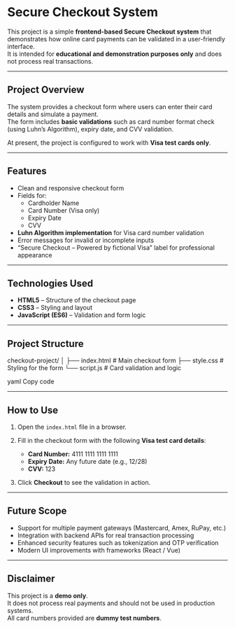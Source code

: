 # Secure Checkout System

This project is a simple **frontend-based Secure Checkout system** that demonstrates how online card payments can be validated in a user-friendly interface.  
It is intended for **educational and demonstration purposes only** and does not process real transactions.

---

## Project Overview
The system provides a checkout form where users can enter their card details and simulate a payment.  
The form includes **basic validations** such as card number format check (using Luhn’s Algorithm), expiry date, and CVV validation.  

At present, the project is configured to work with **Visa test cards only**.

---

## Features
- Clean and responsive checkout form
- Fields for:
  - Cardholder Name  
  - Card Number (Visa only)  
  - Expiry Date  
  - CVV  
- **Luhn Algorithm implementation** for Visa card number validation  
- Error messages for invalid or incomplete inputs  
- “Secure Checkout – Powered by fictional Visa” label for professional appearance  

---

## Technologies Used
- **HTML5** – Structure of the checkout page  
- **CSS3** – Styling and layout  
- **JavaScript (ES6)** – Validation and form logic  

---

## Project Structure
checkout-project/
│
├── index.html # Main checkout form
├── style.css # Styling for the form
└── script.js # Card validation and logic

yaml
Copy code

---

## How to Use
1. Open the `index.html` file in a browser.  
2. Fill in the checkout form with the following **Visa test card details**:  

   - **Card Number:** 4111 1111 1111 1111  
   - **Expiry Date:** Any future date (e.g., 12/28)  
   - **CVV:** 123  

3. Click **Checkout** to see the validation in action.  

---

## Future Scope
- Support for multiple payment gateways (Mastercard, Amex, RuPay, etc.)  
- Integration with backend APIs for real transaction processing  
- Enhanced security features such as tokenization and OTP verification  
- Modern UI improvements with frameworks (React / Vue)  

---

## Disclaimer
This project is a **demo only**.  
It does not process real payments and should not be used in production systems.  
All card numbers provided are **dummy test numbers**.